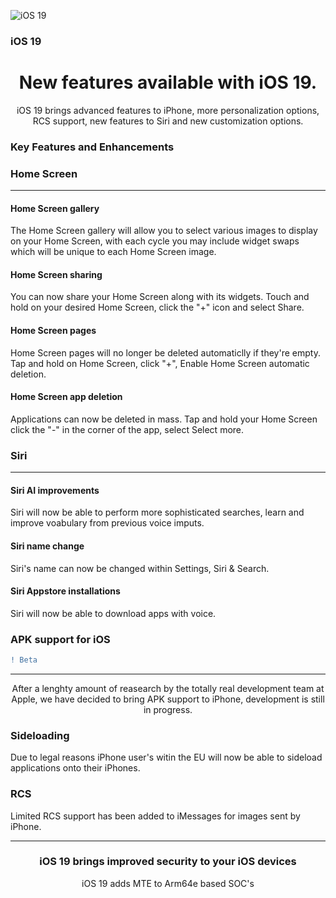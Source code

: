 ![iOS 19](https://cdn.discordapp.com/attachments/1045431260815822948/1046114794886938724/IMG_1127.png)
### iOS 19
<h1 align="Center">New features available with iOS 19.</h1>
<p align="Center">iOS 19 brings advanced features to iPhone, more personalization options, RCS support, new features to Siri and new customization options.</p>

### Key Features and Enhancements

### Home Screen
------
#### Home Screen gallery
The Home Screen gallery will allow you to select various images to display on your Home Screen, with each cycle you may include widget swaps which will be unique to each Home Screen image.
#### Home Screen sharing
You can now share your Home Screen along with its widgets. Touch and hold on your desired Home Screen, click the "+" icon and select Share.
#### Home Screen pages
Home Screen pages will no longer be deleted automaticlly if they're empty. Tap and hold on Home Screen, click "+", Enable Home Screen automatic deletion.
#### Home Screen app deletion
Applications can now be deleted in mass. Tap and hold your Home Screen click the "-" in the corner of the app, select Select more.

### Siri
------
#### Siri AI improvements 
Siri will now be able to perform more sophisticated searches, learn and improve voabulary from previous voice imputs.
#### Siri name change
Siri's name can now be changed within Settings, Siri & Search.
#### Siri Appstore installations
Siri will now be able to download apps with voice.

### APK support for iOS 
```diff
! Beta
```
------

<p align="Center">After a lenghty amount of reasearch by the totally real development team at Apple, we have decided to bring APK support to iPhone, development is still in progress.</p>

### Sideloading
Due to legal reasons iPhone user's witin the EU will now be able to sideload applications onto their iPhones.

### RCS
Limited RCS support has been added to iMessages for images sent by iPhone.

------

<h3 align="Center"> iOS 19 brings improved security to your iOS devices </h3> 

<p align="Center"> iOS 19 adds MTE to Arm64e based SOC's </p>
